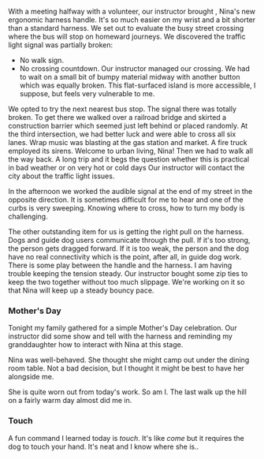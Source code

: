 With a meeting halfway with a volunteer, our instructor brought ,
Nina's new ergonomic harness handle. It's so much easier on my wrist
and a bit shorter than a standard harness. 
We set out to evaluate the busy street crossing where the bus will
stop on homeward journeys. We discovered the traffic light signal was
partially broken:
  * No walk sign.
  * No crossing countdown.
Our instructor managed our crossing. We had to wait on a small bit of
bumpy material midway with another button which was equally
broken. This flat-surfaced island is more accessible, I suppose, but
feels very vulnerable to me.

We opted to try the next nearest bus stop. The signal there was
totally broken. To get there we walked over a railroad bridge and
skirted a construction barrier which seemed just left behind or placed
randomly.
At the third intersection, we had better luck and were able to cross
all six lanes. Wrap music was blasting at the gas station and
market. A fire truck employed its sirens. Welcome to urban living,
Nina!
Then we had to walk all the way back. A long trip and it begs the
question whether this is practical in bad weather or on very hot or
cold days Our instructor will contact the city about the traffic light
issues.

In the afternoon we worked the audible signal at the end of my street
in the opposite direction. It is sometimes difficult for me to hear
and one of the curbs is very sweeping. Knowing where to cross, how to
turn my body is challenging.

The other outstanding item for us is getting the right pull on the
harness. Dogs and guide dog users communicate through the pull. If
it's too strong, the person gets dragged forward. If it is too weak,
the person and the dog have no real connectivity which is the point,
after all, in guide dog work. There is some play between the handle
and the harness. I am having trouble keeping the tension steady. Our
instructor bought some zip ties to keep the two together without too
much slippage. We're working on it so that Nina will keep up a steady
bouncy pace.

### Mother's Day

Tonight my family gathered for a simple Mother's Day celebration. Our
instructor did some show and tell with the harness and reminding my
granddaughter how to interact with Nina at this stage.

Nina was well-behaved. She thought she might camp out under the dining
room table. Not a bad decision, but I thought it might be best to have
her alongside me.

She is quite worn out from today's work. So am I. The last walk up the
hill on a fairly warm day almost did me in.

### Touch

A fun command I learned today is *touch*. It's like *come* but it
requires the dog to touch your hand. It's neat and I know where she is..
